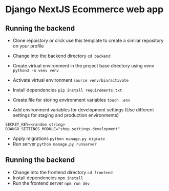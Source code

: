 # Django NextJS Ecommerce web app



## Running the backend

- Clone repoistory or click use this template to create a similar repository on your profile
- Change into the backend directory `cd backend`
- Create virtual environment in the project base directory using venv `python3 -m venv venv`
- Activate virtual environment `source venv/bin/activate`
- Install dependencies `pip install requirements.txt`

- Create file for storing environment variables `touch .env`

- Add environment variables for development settings (Use different settings for staging and production environments)
```
SECRET_KEY=<random string>
DJANGO_SETTINGS_MODULE="shop.settings.development"
```
- Apply migrations `python manage.py migrate`
- Run server `python manage.py runserver`


## Running the backend

- Change into the frontend directory `cd frontend`
- Install dependencies `npm install`
- Run the frontend server `npm run dev`
